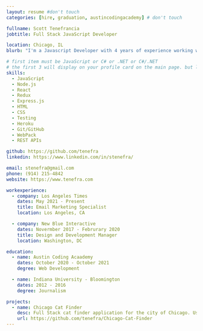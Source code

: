 ```yaml
---
layout: resume #don't touch
categories: [hire, graduation, austincodingacademy] # don't touch

fullname: Scott Tenefrancia
jobtitle: Full Stack JavaScript Developer

location: Chicago, IL
blurb: "I'm a Javascript Developer with 4 years of experience working within CRM development. My true passion lies within Full Stack Javascript app development and I am looking to start a career using these skills as a Software Engineer."

# first item must be JavaScript or C# or .NET or C#/.NET
# the first 3 will display on your profile card on the main page. but list as many as you want, they will be all be visible on your individual profile page
skills:
  - JavaScript
  - Node.js
  - React
  - Redux
  - Express.js
  - HTML
  - CSS
  - Testing
  - Heroku
  - Git/GitHub
  - WebPack
  - REST APIs

github: https://github.com/tenefra
linkedin: https://www.linkedin.com/in/stenefra/

email: stenefra@gmail.com
phone: (914) 215-4842
website: https://www.tenefra.com

workexperience:
  - company: Los Angeles Times
    dates: May 2021 - Present
    title: Email Marketing Specialist
    location: Los Angeles, CA

  - company: New Blue Interactive
    dates: Novermber 2017 - Februrary 2020
    title: Design and Development Manager
    location: Washington, DC

education:
  - name: Austin Coding Acaademy
    dates: October 2020 - October 2021
    degree: Web Development

  - name: Indiana University - Bloomington
    dates: 2012 - 2016
    degree: Journalism

projects:
  - name: Chicago Cat Finder
    desc: Full Stack cat finder application for the city of Chicago. Users can search for cats available at shelters in their area.
    url: https://github.com/tenefra/Chicago-Cat-Finder
---
```

